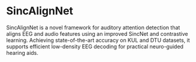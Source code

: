 # SincAlignNet
SincAlignNet is a novel framework for auditory attention detection that aligns EEG and audio features using an improved SincNet and contrastive learning. Achieving state-of-the-art accuracy on KUL and DTU datasets, it supports efficient low-density EEG decoding for practical neuro-guided hearing aids.
